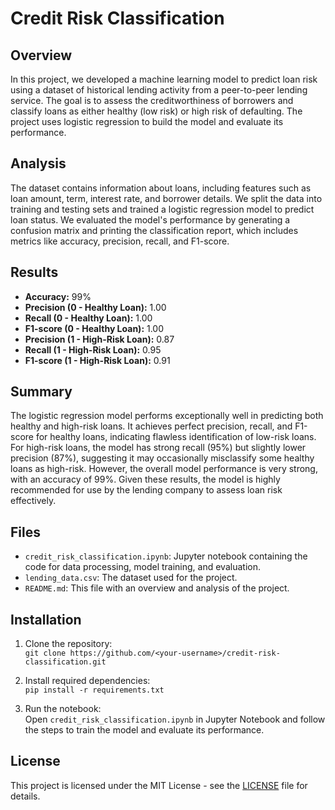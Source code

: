 # Credit Risk Classification

## Overview
In this project, we developed a machine learning model to predict loan risk using a dataset of historical lending activity from a peer-to-peer lending service. The goal is to assess the creditworthiness of borrowers and classify loans as either healthy (low risk) or high risk of defaulting. The project uses logistic regression to build the model and evaluate its performance.

## Analysis
The dataset contains information about loans, including features such as loan amount, term, interest rate, and borrower details. We split the data into training and testing sets and trained a logistic regression model to predict loan status. We evaluated the model's performance by generating a confusion matrix and printing the classification report, which includes metrics like accuracy, precision, recall, and F1-score.

## Results

- **Accuracy:** 99%
- **Precision (0 - Healthy Loan):** 1.00  
- **Recall (0 - Healthy Loan):** 1.00  
- **F1-score (0 - Healthy Loan):** 1.00  
- **Precision (1 - High-Risk Loan):** 0.87  
- **Recall (1 - High-Risk Loan):** 0.95  
- **F1-score (1 - High-Risk Loan):** 0.91  

## Summary
The logistic regression model performs exceptionally well in predicting both healthy and high-risk loans. It achieves perfect precision, recall, and F1-score for healthy loans, indicating flawless identification of low-risk loans. For high-risk loans, the model has strong recall (95%) but slightly lower precision (87%), suggesting it may occasionally misclassify some healthy loans as high-risk. However, the overall model performance is very strong, with an accuracy of 99%. Given these results, the model is highly recommended for use by the lending company to assess loan risk effectively.

## Files

- `credit_risk_classification.ipynb`: Jupyter notebook containing the code for data processing, model training, and evaluation.
- `lending_data.csv`: The dataset used for the project.
- `README.md`: This file with an overview and analysis of the project.

## Installation

1. Clone the repository:  
   `git clone https://github.com/<your-username>/credit-risk-classification.git`

2. Install required dependencies:  
   `pip install -r requirements.txt`

3. Run the notebook:  
   Open `credit_risk_classification.ipynb` in Jupyter Notebook and follow the steps to train the model and evaluate its performance.

## License
This project is licensed under the MIT License - see the [LICENSE](LICENSE) file for details.